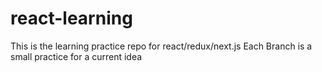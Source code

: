 # react-learning
This is the learning practice repo for react/redux/next.js
Each Branch is a small practice for a current idea
